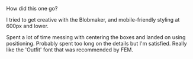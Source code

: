 How did this one go?

I tried to get creative with the Blobmaker, and mobile-friendly styling at 600px and lower.

Spent a lot of time messing with centering the boxes and landed on using positioning. Probably spent too long on the details but I'm satisfied. Really like the 'Outfit' font that was recommended by FEM.
